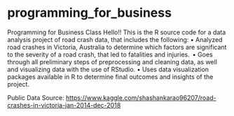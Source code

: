 # programming_for_business
Programming for Business Class
Hello!!
This is the R source code for a data analysis project of road crash data, that includes the following:
•	Analyzed road crashes in Victoria, Australia to determine which factors are significant to the severity of a road crash, that led to fatalities and injuries.  
•	Goes through all preliminary steps of preprocessing and cleaning data, as well and visualizing data with the use of RStudio. 
• Uses data visualization packages available in R to determine final outcomes and insights of the project. 

Public Data Source: https://www.kaggle.com/shashankarao96207/road-crashes-in-victoria-jan-2014-dec-2018
